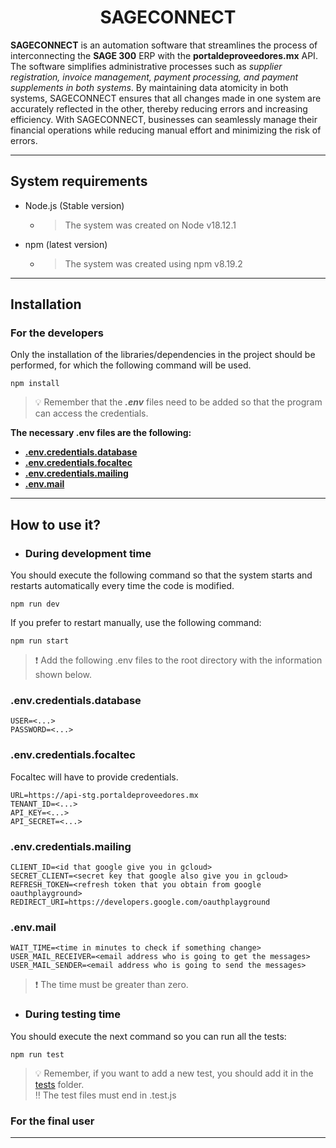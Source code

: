 # <center>SAGECONNECT</center>

**SAGECONNECT** is an automation software that streamlines the process of interconnecting the **SAGE 300** ERP with the **portaldeproveedores.mx** API. The software simplifies administrative processes such as _supplier registration, invoice management, payment processing, and payment supplements in both systems_. By maintaining data atomicity in both systems, SAGECONNECT ensures that all changes made in one system are accurately reflected in the other, thereby reducing errors and increasing efficiency. With SAGECONNECT, businesses can seamlessly manage their financial operations while reducing manual effort and minimizing the risk of errors.

---

## System requirements

- Node.js (Stable version)
   - > The system was created on Node v18.12.1
- npm (latest version)
   - > The system was created using npm v8.19.2

---

## Installation

### For the developers

Only the installation of the libraries/dependencies in the project should be performed, for which the following command will be used.

```
npm install
```

> :bulb: Remember that the ***.env*** files need to be added so that the program can access the credentials.

**The necessary .env files are the following:**
   
   - **[.env.credentials.database](#envcredentialsdatabase)**
   - **[.env.credentials.focaltec](#envcredentialsfocaltec)**
   - **[.env.credentials.mailing](#envcredentialsmailing)**
   - **[.env.mail](#envmail)**

---

## How to use it?

- ### During development time
You should execute the following command so that the system starts and restarts automatically every time the code is modified.

```
npm run dev
```
If you prefer to restart manually, use the following command:

```
npm run start
```

> :exclamation: Add the following .env files to the root directory with the information shown below.

### .env.credentials.database

```
USER=<...>
PASSWORD=<...>
```

### .env.credentials.focaltec

Focaltec will have to provide credentials.

```
URL=https://api-stg.portaldeproveedores.mx
TENANT_ID=<...>
API_KEY=<...>
API_SECRET=<...>
```

### .env.credentials.mailing

```
CLIENT_ID=<id that google give you in gcloud>
SECRET_CLIENT=<secret key that google also give you in gcloud>
REFRESH_TOKEN=<refresh token that you obtain from google oauthplayground>
REDIRECT_URI=https://developers.google.com/oauthplayground
```

### .env.mail

```
WAIT_TIME=<time in minutes to check if something change>
USER_MAIL_RECEIVER=<email address who is going to get the messages>
USER_MAIL_SENDER=<email address who is going to send the messages>
```

> :exclamation: The time must be greater than zero.

- ### During testing time

You should execute the next command so you can run all the tests:



```
npm run test
```
> :bulb: Remember, if you want to add a new test, you should add it in the [tests](./tests/) folder. <br/>
> :bangbang: The test files must end in .test.js

### For the final user


---